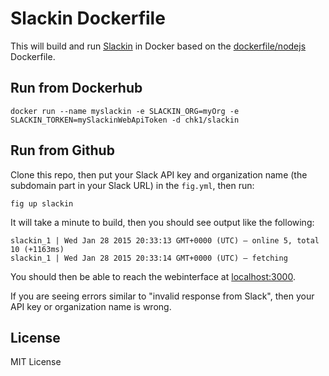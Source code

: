 # Slackin Dockerfile

This will build and run [Slackin](https://github.com/rauchg/slackin) in Docker based on the [dockerfile/nodejs](https://registry.hub.docker.com/u/dockerfile/nodejs/) Dockerfile.

## Run from Dockerhub

`docker run --name myslackin -e SLACKIN_ORG=myOrg -e SLACKIN_TORKEN=mySlackinWebApiToken -d chk1/slackin`

## Run from Github

Clone this repo, then put your Slack API key and organization name (the subdomain part in your Slack URL) in the `fig.yml`, then run:

`fig up slackin`

It will take a minute to build, then you should see output like the following:

```
slackin_1 | Wed Jan 28 2015 20:33:13 GMT+0000 (UTC) – online 5, total 10 (+1163ms)
slackin_1 | Wed Jan 28 2015 20:33:14 GMT+0000 (UTC) – fetching
```

You should then be able to reach the webinterface at [localhost:3000](http://localhost:3000).

If you are seeing errors similar to "invalid response from Slack", then your API key or organization name is wrong.

## License

MIT License